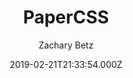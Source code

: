 ---
title: PaperCSS
github: https://github.com/zwbetz-gh/papercss-hugo-theme
demo: https://papercss-hugo-theme.netlify.com/
author: Zachary Betz
ssg:
  - Hugo
cms:
  - Markdown
date: 2019-02-21T21:33:54.000Z
description: A Hugo theme made with PaperCSS, the less formal CSS framework.
draft: true
publish_date: '2019-02-21T21:33:54Z'
update_date: '2022-01-08T19:56:52Z'
github_star: 73
github_fork: 46
---